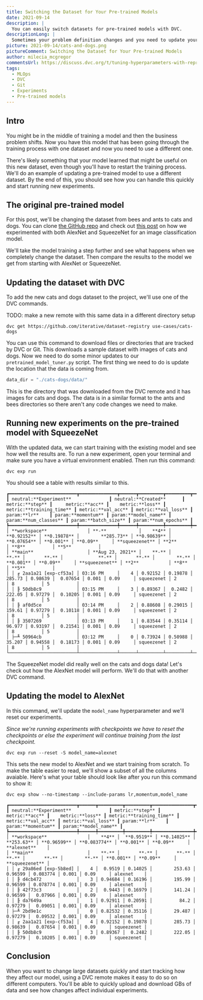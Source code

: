 ```yaml
---
title: Switching the Dataset for Your Pre-trained Models
date: 2021-09-14
description: |
  You can easily switch datasets for pre-trained models with DVC.
descriptionLong: |
  Sometimes your problem definition changes and you need to update your dataset.
picture: 2021-09-14/cats-and-dogs.png
pictureComment: Switching the Dataset for Your Pre-trained Models
author: milecia_mcgregor
commentsUrl: https://discuss.dvc.org/t/tuning-hyperparameters-with-reproducible-experiments/821
tags:
  - MLOps
  - DVC
  - Git
  - Experiments
  - Pre-trained models
---
```


## Intro

You might be in the middle of training a model and then the business problem
shifts. Now you have this model that has been going through the training process
with one dataset and now you need to use a different one.

There's likely something that your model learned that might be useful on this
new dataset, even though you'll have to restart the training process. We'll do
an example of updating a pre-trained model to use a different dataset. By the
end of this, you should see how you can handle this quickly and start running
new experiments.

## The original pre-trained model

For this post, we'll be changing the dataset from bees and ants to cats and
dogs. You can clone
[the GitHub repo](https://github.com/iterative/pretrained-model-demo) and check
out [this post](https://dvc.org/blog/transfer-learning-experiments) on how we
experimented with both AlexNet and SqueezeNet for an image classification model.

We'll take the model training a step further and see what happens when we
completely change the dataset. Then compare the results to the model we get from
starting with AlexNet or SqueezeNet.

## Updating the dataset with DVC

To add the new cats and dogs dataset to the project, we'll use one of the DVC
commands.

TODO: make a new remote with this same data in a different directory setup

```dvc
dvc get https://github.com/iterative/dataset-registry use-cases/cats-dogs
```

You can use this command to download files or directories that are tracked by
DVC or Git. This downloads a sample dataset with images of cats and dogs. Now we
need to do some minor updates to our `pretrained_model_tuner.py` script. The
first thing we need to do is update the location that the data is coming from.

```python
data_dir = "./cats-dogs/data/"
```

This is the directory that was downloaded from the DVC remote and it has images
for cats and dogs. The data is in a similar format to the ants and bees
directories so there aren't any code changes we need to make.

## Running new experiments on the pre-trained model with SqueezeNet

With the updated data, we can start training with the existing model and see how
well the results are. To run a new experiment, open your terminal and make sure
you have a virtual environment enabled. Then run this command:

```dvc
dvc exp run
```

You should see a table with results similar to this.

```dvctable
┏━━━━━━━━━━━━━━━━━━━━━━━━━┳━━━━━━━━━━━━━━┳━━━━━━┳━━━━━━━━━┳━━━━━━━━━┳━━━━━━━━━━━━━━━┳━━━━━━━━━┳━━━━━━━━━━┳━━━━━━━┳━━━━━━━━━━┳━━━━━━━━━━━━┳━━━━━━━━━━━━━┳━━━━━━━━━━━━┳━━━━━━━━━━━━┓
┃ neutral:**Experiment**              ┃ neutral:**Created**      ┃ metric:**step** ┃     metric:**acc** ┃    metric:**loss** ┃ metric:**training_time** ┃ metric:**val_acc** ┃ metric:**val_loss** ┃ param:**lr**    ┃ param:**momentum** ┃ param:**model_name** ┃ param:**num_classes** ┃ param:**batch_size** ┃ param:**num_epochs** ┃
┡━━━━━━━━━━━━━━━━━━━━━━━━━╇━━━━━━━━━━━━━━╇━━━━━━╇━━━━━━━━━╇━━━━━━━━━╇━━━━━━━━━━━━━━━╇━━━━━━━━━╇━━━━━━━━━━╇━━━━━━━╇━━━━━━━━━━╇━━━━━━━━━━━━╇━━━━━━━━━━━━━╇━━━━━━━━━━━━╇━━━━━━━━━━━━┩
│ **workspace**               │ **-**            │    **4** │ **0.92152** │ **0.19878** │        **285.73** │ **0.98639** │  **0.07654** │ **0.001** │ **0.09**     │ **squeezenet** │ **2**           │ **8**          │ **5**          │
│ **main**                    │ **Aug 23, 2021** │    **-** │       **-** │       **-** │             **-** │       **-** │        **-** │ **0.001** │ **0.09**     │ **squeezenet** │ **2**           │ **8**          │ **5**          │
│ │ ╓ 2aa1a21 [exp-cf53a] │ 03:16 PM     │    4 │ 0.92152 │ 0.19878 │        285.73 │ 0.98639 │  0.07654 │ 0.001 │ 0.09     │ squeezenet │ 2           │ 8          │ 5          │
│ │ ╟ 50db8c9             │ 03:15 PM     │    3 │ 0.89367 │  0.2482 │        222.05 │ 0.97279 │  0.10205 │ 0.001 │ 0.09     │ squeezenet │ 2           │ 8          │ 5          │
│ │ ╟ af0d5ce             │ 03:14 PM     │    2 │ 0.88608 │ 0.29015 │        159.61 │ 0.97279 │  0.10118 │ 0.001 │ 0.09     │ squeezenet │ 2           │ 8          │ 5          │
│ │ ╟ 3507269             │ 03:13 PM     │    1 │ 0.83544 │ 0.35114 │        96.977 │ 0.93197 │  0.21541 │ 0.001 │ 0.09     │ squeezenet │ 2           │ 8          │ 5          │
│ ├─╨ 50964cb             │ 03:12 PM     │    0 │ 0.73924 │ 0.50988 │        35.207 │ 0.94558 │  0.18173 │ 0.001 │ 0.09     │ squeezenet │ 2           │ 8          │ 5          │
└─────────────────────────┴──────────────┴──────┴─────────┴─────────┴───────────────┴─────────┴──────────┴───────┴──────────┴────────────┴─────────────┴────────────┴────────────┘
```

The SqueezeNet model did really well on the cats and dogs data! Let's check out
how the AlexNet model will perform. We'll do that with another DVC command.

## Updating the model to AlexNet

In this command, we'll update the `model_name` hyperparameter and we'll reset
our experiments.

_Since we're running experiments with checkpoints we have to reset the
checkpoints or else the experiment will continue training from the last
checkpoint._

```dvc
dvc exp run --reset -S model_name=alexnet
```

This sets the new model to AlexNet and we start training from scratch. To make
the table easier to read, we'll show a subset of all the columns avaiable.
Here's what your table should look like after you run this command to show it:

```dvc
dvc exp show --no-timestamp --include-params lr,momentum,model_name
```

```dvctable
┏━━━━━━━━━━━━━━━━━━━━━━━━━┳━━━━━━┳━━━━━━━━━┳━━━━━━━━━┳━━━━━━━━━━━━━━━┳━━━━━━━━━┳━━━━━━━━━━┳━━━━━━━┳━━━━━━━━━━┳━━━━━━━━━━━━┓
┃ neutral:**Experiment**              ┃ metric:**step** ┃     metric:**acc** ┃    metric:**loss** ┃ metric:**training_time** ┃ metric:**val_acc** ┃ metric:**val_loss** ┃ param:**lr**    ┃ param:**momentum** ┃ param:**model_name** ┃
┡━━━━━━━━━━━━━━━━━━━━━━━━━╇━━━━━━╇━━━━━━━━━╇━━━━━━━━━╇━━━━━━━━━━━━━━━╇━━━━━━━━━╇━━━━━━━━━━╇━━━━━━━╇━━━━━━━━━━╇━━━━━━━━━━━━┩
│ **workspace**               │    **4** │  **0.9519** │ **0.14025** │        **253.63** │ **0.96599** │ **0.083774** │ **0.001** │ **0.09**     │ **alexnet**    │
│ **main**                    │    **-** │       **-** │       **-** │             **-** │       **-** │        **-** │ **0.001** │ **0.09**     │ **squeezenet** │
│ │ ╓ 29a86ed [exp-5b8ed] │    4 │  0.9519 │ 0.14025 │        253.63 │ 0.96599 │ 0.083774 │ 0.001 │ 0.09     │ alexnet    │
│ │ ╟ d4cb472             │    3 │ 0.94684 │ 0.16196 │        195.99 │ 0.96599 │ 0.078774 │ 0.001 │ 0.09     │ alexnet    │
│ │ ╟ 42f73c3             │    2 │  0.9443 │ 0.16979 │        141.24 │ 0.96599 │  0.07966 │ 0.001 │ 0.09     │ alexnet    │
│ │ ╟ da7649a             │    1 │ 0.92911 │ 0.20591 │          84.2 │ 0.97279 │  0.09051 │ 0.001 │ 0.09     │ alexnet    │
│ ├─╨ 2bd9e1c             │    0 │ 0.82532 │ 0.35116 │        29.487 │ 0.97279 │  0.09532 │ 0.001 │ 0.09     │ alexnet    │
│ │ ╓ 2aa1a21 [exp-cf53a] │    4 │ 0.92152 │ 0.19878 │        285.73 │ 0.98639 │  0.07654 │ 0.001 │ 0.09     │ squeezenet │
│ │ ╟ 50db8c9             │    3 │ 0.89367 │  0.2482 │        222.05 │ 0.97279 │  0.10205 │ 0.001 │ 0.09     │ squeezenet │
```

## Conclusion

When you want to change large datasets quickly and start tracking how they
affect our model, using a DVC remote makes it easy to do so on different
computers. You'll be able to quickly upload and download GBs of data and see how
changes affect individual experiments.
